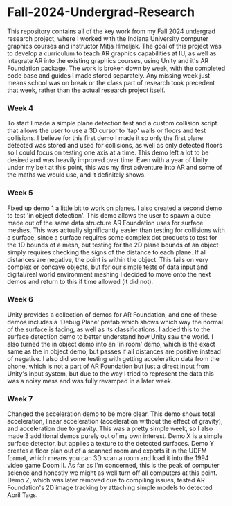 # Fall-2024-Undergrad-Research

This repository contains all of the key work from my Fall 2024 undergrad research project, where I worked with the Indiana University computer graphics courses and instructor Mitja Hmeljak.
The goal of this project was to develop a curriculum to teach AR graphics capabilities at IU, as well as integrate AR into the existing graphics courses, using Unity and it's AR Foundation package. 
The work is broken down by week, with the completed code base and guides I made stored separately. Any missing week just means school was on break or the class part of research took precedent that week, rather than the actual research project itself.

### Week 4
To start I made a simple plane detection test and a custom collision script that allows the user to use a 3D cursor to 'tap' walls or floors and test collisions. I believe for this first demo I made it so only the first plane detected was stored and used for collisions, as well as only detected floors so I could focus on testing one axis at a time. This demo left a lot to be desired and was heavily improved over time. Even with a year of Unity under my belt at this point, this was my first adventure into AR and some of the maths we would use, and it definitely shows.

### Week 5
Fixed up demo 1 a little bit to work on planes. I also created a second demo to test 'in object detection'. This demo allows the user to spawn a cube made out of the same data structure AR Foundation uses for surface meshes. This was actually significantly easier than testing for collisions with a surface, since a surface requires some complex dot products to test for the 1D bounds of a mesh, but testing for the 2D plane bounds of an object simply requires checking the signs of the distance to each plane. If all distances are negative, the point is within the object. This fails on very complex or concave objects, but for our simple tests of data input and digital/real world environment meshing I decided to move onto the next demos and return to this if time allowed (it did not).

### Week 6
Unity provides a collection of demos for AR Foundation, and one of these demos includes a 'Debug Plane' prefab which shows which way the normal of the surface is facing, as well as its classifications. I added this to the surface detection demo to better understand how Unity saw the world. I also turned the in object demo into an 'in room' demo, which is the exact same as the in object demo, but passes if all distances are positive instead of negative. I also did some testing with getting acceleration data from the phone, which is not a part of AR Foundation but just a direct input from Unity's input system, but due to the way I tried to represent the data this was a noisy mess and was fully revamped in a later week.

### Week 7
Changed the acceleration demo to be more clear. This demo shows total acceleration, linear acceleration (acceleration without the effect of gravity), and acceleration due to gravity. This was a pretty simple week, so I also made 3 additional demos purely out of my own interest. Demo X is a simple surface detector, but applies a texture to the detected surfaces. Demo Y creates a floor plan out of a scanned room and exports it in the UDFM format, which means you can 3D scan a room and load it into the 1994 video game Doom II. As far as I'm concerned, this is the peak of computer science and honestly we might as well turn off all computers at this point. Demo Z, which was later removed due to compiling issues, tested AR Foundation's 2D image tracking by attaching simple models to detected April Tags.


